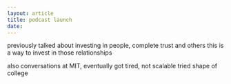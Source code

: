 ```yaml
---
layout: article
title: podcast launch
date:
---
```


previously talked about investing in people, complete trust and others
this is a way to invest in those relationships

also conversations at MIT, eventually got tired, not scalable
tried shape of college
